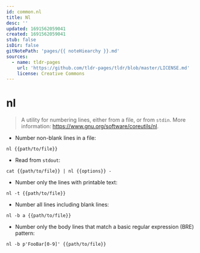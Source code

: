 ```yaml
---
id: common.nl
title: Nl
desc: ''
updated: 1691562059041
created: 1691562059041
stub: false
isDir: false
gitNotePath: 'pages/{{ noteHiearchy }}.md'
sources:
  - name: tldr-pages
    url: 'https://github.com/tldr-pages/tldr/blob/master/LICENSE.md'
    license: Creative Commons
---
```

# nl

> A utility for numbering lines, either from a file, or from `stdin`.
> More information: <https://www.gnu.org/software/coreutils/nl>.

- Number non-blank lines in a file:

`nl {{path/to/file}}`

- Read from `stdout`:

`cat {{path/to/file}} | nl {{options}} -`

- Number only the lines with printable text:

`nl -t {{path/to/file}}`

- Number all lines including blank lines:

`nl -b a {{path/to/file}}`

- Number only the body lines that match a basic regular expression (BRE) pattern:

`nl -b p'FooBar[0-9]' {{path/to/file}}`

